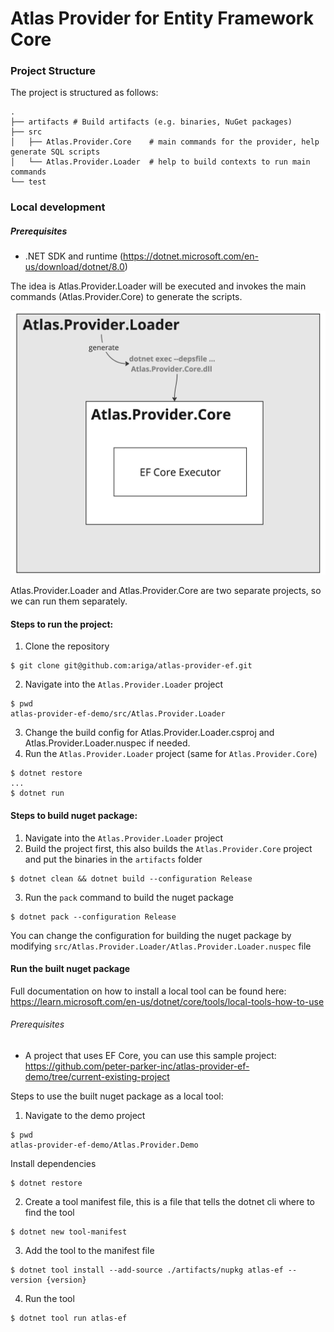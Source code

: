 Atlas Provider for Entity Framework Core
=======================================

### Project Structure

The project is structured as follows:

```
.
├── artifacts # Build artifacts (e.g. binaries, NuGet packages)
├── src
│   ├── Atlas.Provider.Core    # main commands for the provider, help generate SQL scripts
│   └── Atlas.Provider.Loader  # help to build contexts to run main commands
└── test

```


### Local development

##### Prerequisites

- .NET SDK and runtime (https://dotnet.microsoft.com/en-us/download/dotnet/8.0)

The idea is Atlas.Provider.Loader will be executed and invokes the main commands (Atlas.Provider.Core) to generate the scripts.

![How it works](/docs/howitworks.jpg)

Atlas.Provider.Loader and Atlas.Provider.Core are two separate projects, so we can run them separately.

#### Steps to run the project:

1. Clone the repository

```
$ git clone git@github.com:ariga/atlas-provider-ef.git
```

2. Navigate into the `Atlas.Provider.Loader` project

```
$ pwd
atlas-provider-ef-demo/src/Atlas.Provider.Loader
```

3. Change the build config for Atlas.Provider.Loader.csproj and Atlas.Provider.Loader.nuspec if needed.
4. Run the `Atlas.Provider.Loader` project (same for `Atlas.Provider.Core`)

```
$ dotnet restore
... 
$ dotnet run
```

#### Steps to build nuget package:

1. Navigate into the `Atlas.Provider.Loader` project
2. Build the project first, this also builds the `Atlas.Provider.Core` project and put the binaries in the `artifacts` folder

```
$ dotnet clean && dotnet build --configuration Release
```

3. Run the `pack` command to build the nuget package

```
$ dotnet pack --configuration Release
```

You can change the configuration for building the nuget package by modifying `src/Atlas.Provider.Loader/Atlas.Provider.Loader.nuspec` file

#### Run the built nuget package

Full documentation on how to install a local tool can be found here: https://learn.microsoft.com/en-us/dotnet/core/tools/local-tools-how-to-use

###### Prerequisites

- A project that uses EF Core, you can use this sample project: https://github.com/peter-parker-inc/atlas-provider-ef-demo/tree/current-existing-project

Steps to use the built nuget package as a local tool:

1. Navigate to the demo project

```
$ pwd
atlas-provider-ef-demo/Atlas.Provider.Demo
```

Install dependencies

```
$ dotnet restore
```

2. Create a tool manifest file, this is a file that tells the dotnet cli where to find the tool

```
$ dotnet new tool-manifest
```

3. Add the tool to the manifest file

```
$ dotnet tool install --add-source ./artifacts/nupkg atlas-ef --version {version}
```

4. Run the tool

```
$ dotnet tool run atlas-ef
```
